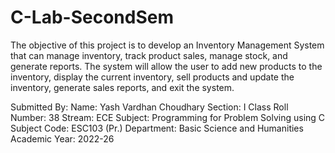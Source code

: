 # C-Lab-SecondSem
The objective of this project is to develop an Inventory Management System that can manage inventory, track product sales, manage stock, and generate reports. The system will allow the user to add new products to the inventory, display the current inventory, sell products and update the inventory, generate sales reports, and exit the system.

Submitted By:
Name: Yash Vardhan Choudhary
Section: I
Class Roll Number: 38
Stream: ECE
Subject: Programming for Problem Solving using C
Subject Code: ESC103 (Pr.)
Department: Basic Science and Humanities
Academic Year: 2022-26
